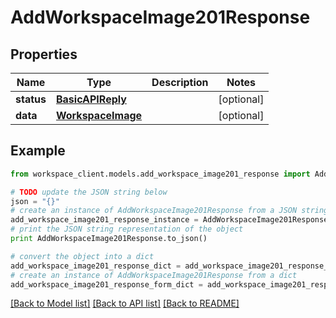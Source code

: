 # AddWorkspaceImage201Response


## Properties
Name | Type | Description | Notes
------------ | ------------- | ------------- | -------------
**status** | [**BasicAPIReply**](BasicAPIReply.md) |  | [optional] 
**data** | [**WorkspaceImage**](WorkspaceImage.md) |  | [optional] 

## Example

```python
from workspace_client.models.add_workspace_image201_response import AddWorkspaceImage201Response

# TODO update the JSON string below
json = "{}"
# create an instance of AddWorkspaceImage201Response from a JSON string
add_workspace_image201_response_instance = AddWorkspaceImage201Response.from_json(json)
# print the JSON string representation of the object
print AddWorkspaceImage201Response.to_json()

# convert the object into a dict
add_workspace_image201_response_dict = add_workspace_image201_response_instance.to_dict()
# create an instance of AddWorkspaceImage201Response from a dict
add_workspace_image201_response_form_dict = add_workspace_image201_response.from_dict(add_workspace_image201_response_dict)
```
[[Back to Model list]](../README.md#documentation-for-models) [[Back to API list]](../README.md#documentation-for-api-endpoints) [[Back to README]](../README.md)


